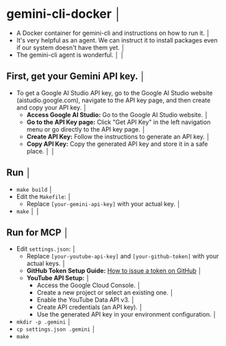 # gemini-cli-docker                                                                                                                                                                                                       │
- A Docker container for gemini-cli and instructions on how to run it.                                                                                                                                                    │
- It's very helpful as an agent. We can instruct it to install packages even if our system doesn't have them yet.                                                                                                         │
- The gemini-cli agent is wonderful.                                                                                                                                                                                      │
                                                                                                                                                                                                                          │
## First, get your Gemini API key.                                                                                                                                                                                        │
- To get a Google AI Studio API key, go to the Google AI Studio website (aistudio.google.com), navigate to the API key page, and then create and copy your API key.                                                       │
  - **Access Google AI Studio:** Go to the Google AI Studio website.                                                                                                                                                      │
  - **Go to the API Key page:** Click "Get API Key" in the left navigation menu or go directly to the API key page.                                                                                                       │
  - **Create API Key:** Follow the instructions to generate an API key.                                                                                                                                                   │
  - **Copy API Key:** Copy the generated API key and store it in a safe place.                                                                                                                                            │
                                                                                                                                                                                                                          │
## Run                                                                                                                                                                                                                    │
- `make build`                                                                                                                                                                                                            │
- Edit the `Makefile`:                                                                                                                                                                                                    │
    - Replace `[your-gemini-api-key]` with your actual key.                                                                                                                                                               │
- `make`                                                                                                                                                                                                                  │
                                                                                                                                                                                                                          │
## Run for MCP                                                                                                                                                                                                            │
- Edit `settings.json`:                                                                                                                                                                                                   │
    - Replace `[your-youtube-api-key]` and `[your-github-token]` with your actual keys.                                                                                                                                   │
    - **GitHub Token Setup Guide:** [How to issue a token on GitHub](https://sprint.codeit.kr/blog/github%EC%97%90%EC%84%9C-%ED%86%A0%ED%81%B0-%EB%B0%9C%EA%B8%89%ED%95%98%EA%B8%B0)                                      │
    - **YouTube API Setup:**                                                                                                                                                                                              │
        - Access the Google Cloud Console.                                                                                                                                                                                │
        - Create a new project or select an existing one.                                                                                                                                                                 │
        - Enable the YouTube Data API v3.                                                                                                                                                                                 │
        - Create API credentials (an API key).                                                                                                                                                                            │
        - Use the generated API key in your environment configuration.                                                                                                                                                    │
- `mkdir -p .gemini`                                                                                                                                                                                                      │
- `cp settings.json .gemini`                                                                                                                                                                                              │
- `make`



